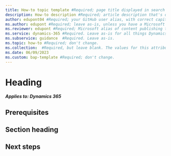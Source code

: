 ```yaml
---
title: How-to topic template #Required; page title displayed in search results. Don't enclose in quotation marks.
description: How-to description #Required; article description that's displayed in search results. Don't enclose in quotation marks. Do end with a period.
author: edupont04 #Required; your GitHub user alias, with correct capitalization. 
ms.author: edupont #Required; leave as-is, unless you have a Microsoft alias. 
ms.reviewer: edupont #Required; Microsoft alias of content publishing team member.
ms.service: dynamics-365 #Required. Leave as-is for all things Dynamics 365, but change to dccp for DCCP content.
ms.subservice: guidance  #Required. Leave as-is.
ms.topic: how-to #Required; don't change.
ms.collection:  #Required, but leave blank. The values for this attribute will be updated over time.
ms.date: 06/09/2023
ms.custom: bap-template #Required; don't change.
---
```


<!--Remove all the comments in this template before you sign-off or merge to the main branch.-->

<!--This template provides the basic structure of a how-to article. See [Write a how-to topic](write-a how-to.md) in the contributor guide. To provide feedback on this template contact [bace feedback](mailto:templateswg@microsoft.com).-->

<!--H1. Required. Pick an H1 that clearly conveys the task the user will complete.-->
# Heading

***Applies to: Dynamics 365***
<!--List the Dynamics 365 apps that the content applies to-->
<!--Introductory paragraph. Required. Lead with a light intro that describes, in customer-friendly language, what the customer will learn, or do, or accomplish. Answer the fundamental "why would I want to do this?" question. Keep it short.-->
<!--add your intro paragraph here-->

<!--Prerequisites. Optional. If you need prerequisites, make them your first H2 in a how-to guide. Use clear language and use a list format.-->
## Prerequisites

<!--add your content here-->

<!--H2s. Required. A how-to article explains how to do a task. The bulk of each H2 should be a procedure. The first procedure must exaplin how to get set up and may have subsections (H3) for different aspects. The second H2 procedure then talks about how to use waht you just set up or configured.-->
## Section heading

<!--Intro paragraph-->
<!--Step 1-->
<!--Step 2-->
<!--Step n-->

<!-- For code snippets, use the following format, and remember to choose the relevant language:

```html
<div class="parameter">
    <div>Comment (extn_comment)</div>
    <input type="text" id="extn_comment" value="This is a comment" onChange="extnSample.CommonFunctions.onChangeNotifyContext();"/>
</div>
```
-->

## Next steps
<!--Next steps. Optional. Provide no more than three next steps. Include some context so the customer can determine why they would click the link. This last heading can also be called Learn more. -->

<!--Remove all the comments in this template before you sign-off or merge to the main branch.-->
